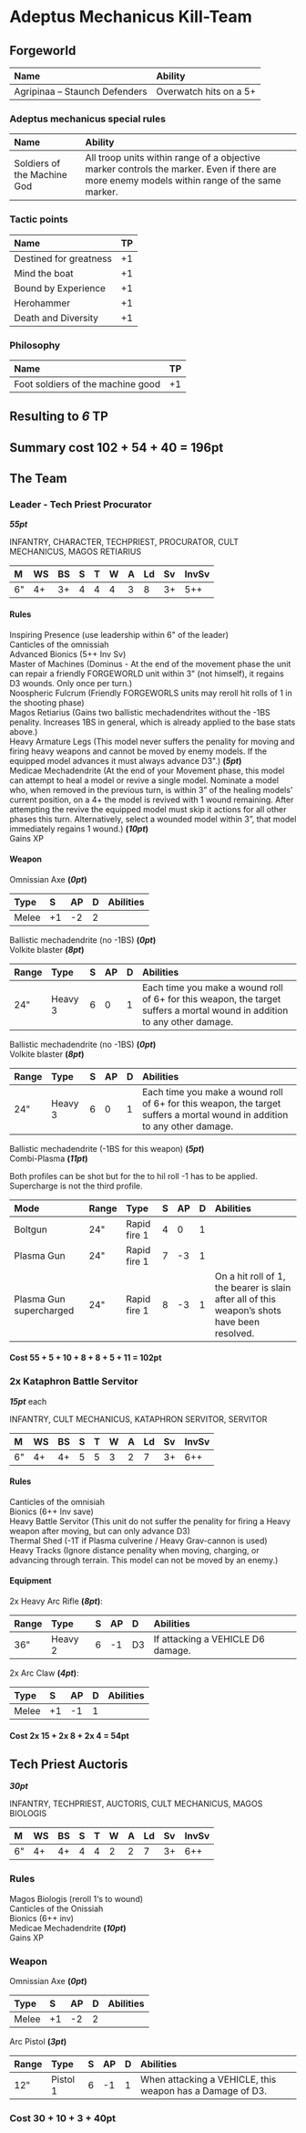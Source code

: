 
# Adeptus Mechanicus Kill-Team

## Forgeworld

|Name|Ability|
|:---|:---|
|Agripinaa – Staunch Defenders|Overwatch hits on a 5+|

### Adeptus mechanicus special rules

|Name|Ability|
|:---|:---|
|Soldiers of the Machine God|All troop units within range of a objective marker controls the marker. Even if there are more enemy models within range of the same marker.|

### Tactic points

|Name|TP|
|:---|:---|
|Destined for greatness|+1|
|Mind the boat|+1|
|Bound by Experience|+1|
|Herohammer|+1|
|Death and Diversity|+1|

### Philosophy

|Name|TP|
|:---|:---|
|Foot soldiers of the machine good|+1|

## Resulting to *6* TP

## Summary cost 102 + 54 + 40 = **196pt**

## The Team

### Leader - Tech Priest Procurator

***55pt***   

INFANTRY, CHARACTER, TECHPRIEST, PROCURATOR, CULT MECHANICUS, MAGOS RETIARIUS   

|M|WS|BS|S|T|W|A|Ld|Sv|InvSv|
|:---|:---|:---|:---|:---|:---|:---|:---|:---|:---|
|6"|4+|3+|4|4|4|3|8|3+|5++|

#### Rules

Inspiring Presence (use leadership within 6" of the leader)   
Canticles of the omnissiah    
Advanced Bionics (5++ Inv Sv)   
Master of Machines (Dominus - At the end of the movement phase the unit can repair a friendly FORGEWORLD unit within 3" (not himself), it regains D3 wounds. Only once per turn.)    
Noospheric Fulcrum (Friendly FORGEWORLS units may reroll hit rolls of 1 in the shooting phase)    
Magos Retiarius (Gains two ballistic mechadendrites without the -1BS penality. Increases 1BS in general, which is already applied to the base stats above.)    
Heavy Armature Legs (This model never suffers the penality for moving and firing heavy weapons and cannot be moved by enemy models. If the equipped model advances it must always advance D3".) **(*5pt*)**   
Medicae Mechadendrite (At the end of your Movement phase, this model can attempt to heal a model or revive a single model. Nominate a model who, when removed in the previous turn, is within 3” of the healing models’ current position, on a 4+ the model is revived with 1 wound remaining. After attempting the revive the equipped model must skip it actions for all other phases this turn. Alternatively, select a wounded model within 3”, that model immediately regains 1 wound.) **(*10pt*)**   
Gains XP    

#### Weapon

Omnissian Axe **(*0pt*)**   

|Type|S|AP|D|Abilities|
|:---|:---|:---|:---|:---|
|Melee|+1|-2|2|&nbsp;|

Ballistic mechadendrite (no -1BS) **(*0pt*)**   
Volkite blaster **(*8pt*)**   

|Range|Type|S|AP|D|Abilities|
|:---|:---|:---|:---|:---|:---|
|24"|Heavy 3|6|0|1|Each time you make a wound roll of 6+ for this weapon, the target suffers a mortal wound in addition to any other damage.|

Ballistic mechadendrite (no -1BS) **(*0pt*)**   
Volkite blaster **(*8pt*)**   

|Range|Type|S|AP|D|Abilities|
|:---|:---|:---|:---|:---|:---|
|24"|Heavy 3|6|0|1|Each time you make a wound roll of 6+ for this weapon, the target suffers a mortal wound in addition to any other damage.|

Ballistic mechadendrite (-1BS for this weapon) **(*5pt*)**   
Combi-Plasma **(*11pt*)**   

Both profiles can be shot but for the to hil roll -1 has to be applied.   
Supercharge is not the third profile.   

|Mode|Range|Type|S|AP|D|Abilities|
|:---|:---|:---|:---|:---|:---|:---|
|Boltgun|24"|Rapid fire 1|4|0|1|&nbsp;|
|Plasma Gun|24"|Rapid fire 1|7|-3|1|&nbsp;|
|Plasma Gun supercharged|24"|Rapid fire 1|8|-3|1|On a hit roll of 1, the bearer is slain after all of this weapon’s shots have been resolved.|

#### Cost 55 + 5 + 10 + 8 + 8 + 5 + 11 = 102pt

### 2x Kataphron Battle Servitor

***15pt*** each   

INFANTRY, CULT MECHANICUS, KATAPHRON SERVITOR, SERVITOR   

|M|WS|BS|S|T|W|A|Ld|Sv|InvSv|
|:---|:---|:---|:---|:---|:---|:---|:---|:---|:---|
|6"|4+|4+|5|5|3|2|7|3+|6++|

#### Rules

Canticles of the omnisiah   
Bionics (6++ Inv save)   
Heavy Battle Servitor (This unit do not suffer the penality for firing a Heavy weapon after moving, but can only advance D3)   
Thermal Shed (-1T if Plasma culverine / Heavy Grav-cannon is used)   
Heavy Tracks (Ignore distance penality when moving, charging, or advancing through terrain. This model can not be moved by an enemy.)   

#### Equipment

2x Heavy Arc Rifle **(*8pt*)**:

|Range|Type|S|AP|D|Abilities|
|:---|:---|:---|:---|:---|:---|
|36"|Heavy 2|6|-1|D3|If attacking a VEHICLE D6 damage.|

2x Arc Claw **(*4pt*)**:

|Type|S|AP|D|Abilities|
|:---|:---|:---|:---|:---|
|Melee|+1|-1|1|&nbsp;|

#### Cost 2x 15 + 2x 8 + 2x 4 = 54pt

## Tech Priest Auctoris

***30pt***   

INFANTRY, TECHPRIEST, AUCTORIS, CULT MECHANICUS, MAGOS BIOLOGIS   

|M|WS|BS|S|T|W|A|Ld|Sv|InvSv|
|:---|:---|:---|:---|:---|:---|:---|:---|:---|:---|
|6"|4+|4+|4|4|2|2|7|3+|6++|

### Rules

Magos Biologis (reroll 1‘s to wound)   
Canticles of the Onissiah   
Bionics (6++ inv)   
Medicae Mechadendrite **(*10pt*)**   
Gains XP   

### Weapon

Omnissian Axe **(*0pt*)**   

|Type|S|AP|D|Abilities|
|:---|:---|:---|:---|:---|
|Melee|+1|-2|2|&nbsp;|

Arc Pistol **(*3pt*)**   

|Range|Type|S|AP|D|Abilities|
|:---|:---|:---|:---|:---|:---|
|12"|Pistol 1|6|-1|1|When attacking a VEHICLE, this weapon has a Damage of D3.|

### Cost 30 + 10 + 3 + 40pt
